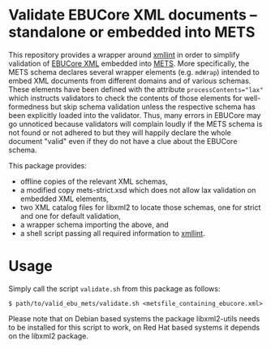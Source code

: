 # Validate EBUCore XML documents – standalone or embedded into METS

This repository provides a wrapper around [xmllint][] in order to
simplify validation of [EBUCore XML][EBUCore] embedded into [METS][].
More specifically, the METS schema declares several wrapper elements
(e.g. `mdWrap`) intended to embed XML documents from different domains
and of various schemas. These elements have been defined with the
attribute `processContents="lax"` which instructs validators to check
the contents of those elements for well-formedness but skip schema
validation unless the respective schema has been explicitly loaded
into the validator. Thus, many errors in EBUCore may go unnoticed
because validators will complain loudly if the METS schema is not
found or not adhered to but they will happily declare the whole
document "valid" even if they do not have a clue about the EBUCore
schema.

This package provides:

-   offline copies of the relevant XML schemas,
-   a modified copy mets-strict.xsd which does not allow lax validation
    on embedded XML elements,
-   two XML catalog files for libxml2 to locate those schemas, one for
    strict and one for default validation,
-   a wrapper schema importing the above, and
-   a shell script passing all required information to [xmllint][].

[xmllint]: https://gnome.pages.gitlab.gnome.org/libxml2/xmllint.html
[EBUCore]: https://tech.ebu.ch/metadata/ebucore
[METS]: https://www.loc.gov/standards/mets/mets-schemadocs.html

# Usage

Simply call the script `validate.sh` from this package as follows:

```console
$ path/to/valid_ebu_mets/validate.sh <metsfile_containing_ebucore.xml>
```

Please note that on Debian based systems the package libxml2-utils
needs to be installed for this script to work, on Red Hat based
systems it depends on the libxml2 package.
